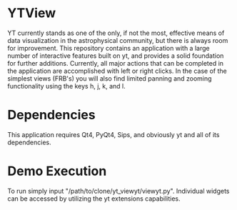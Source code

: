 # YTView #
YT currently stands as one of the only, if not the most, effective means of data visualization in the astrophysical community, but there is always room for improvement. This repository contains an application with a large number of interactive features built on yt, and provides a solid foundation for further additions. Currently, all major actions that can be completed in the application are accomplished with left or right clicks. In the case of the simplest views (FRB's) you will also find limited panning and zooming functionality using the keys h, j, k, and l.


# Dependencies #
This application requires Qt4, PyQt4, Sips, and obviously yt and all of its dependencies. 

# Demo Execution #
To run simply input "/path/to/clone/yt_viewyt/viewyt.py". Individual widgets can
be accessed by utilizing the yt extensions capabilities. 